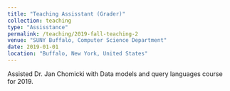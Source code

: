 ```yaml
---
title: "Teaching Assisstant (Grader)"
collection: teaching
type: "Assisstance"
permalink: /teaching/2019-fall-teaching-2
venue: "SUNY Buffalo, Computer Science Department"
date: 2019-01-01
location: "Buffalo, New York, United States"
---
```


Assisted Dr. Jan Chomicki with Data models and query languages course for 2019.
